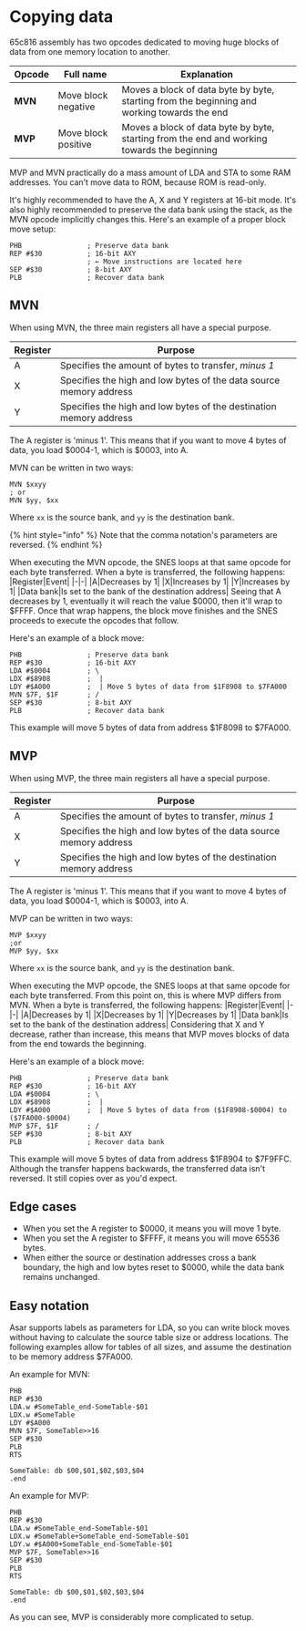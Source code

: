 # Copying data
65c816 assembly has two opcodes dedicated to moving huge blocks of data from one memory location to another.

|Opcode|Full name|Explanation|
|-|-|-|
|**MVN**|Move block negative|Moves a block of data byte by byte, starting from the beginning and working towards the end|
|**MVP**|Move block positive|Moves a block of data byte by byte, starting from the end and working towards the beginning|

MVP and MVN practically do a mass amount of LDA and STA to some RAM addresses. You can’t move data to ROM, because ROM is read-only.

It's highly recommended to have the A, X and Y registers at 16-bit mode. It's also highly recommended to preserve the data bank using the stack, as the MVN opcode implicitly changes this. Here's an example of a proper block move setup:
```
PHB                ; Preserve data bank
REP #$30           ; 16-bit AXY
                   ; ← Move instructions are located here
SEP #$30           ; 8-bit AXY
PLB                ; Recover data bank
```

## MVN
When using MVN, the three main registers all have a special purpose.

|Register|Purpose|
|-|-|
|A|Specifies the amount of bytes to transfer, *minus 1*|
|X|Specifies the high and low bytes of the data source memory address|
|Y|Specifies the high and low bytes of the destination memory address|
The A register is 'minus 1'. This means that if you want to move 4 bytes of data, you load $0004-1, which is $0003, into A.

MVN can be written in two ways: 
```
MVN $xxyy
; or
MVN $yy, $xx
```
Where `xx` is the source bank, and `yy` is the destination bank.

{% hint style="info" %}
Note that the comma notation's parameters are reversed.
{% endhint %}

When executing the MVN opcode, the SNES loops at that same opcode for each byte transferred. When a byte is transferred, the following happens:
|Register|Event|
|-|-|
|A|Decreases by 1|
|X|Increases by 1|
|Y|Increases by 1|
|Data bank|Is set to the bank of the destination address|
Seeing that A decreases by 1, eventually it will reach the value $0000, then it'll wrap to $FFFF. Once that wrap happens, the block move finishes and the SNES proceeds to execute the opcodes that follow.

Here's an example of a block move:
```
PHB                ; Preserve data bank
REP #$30           ; 16-bit AXY
LDA #$0004         ; \
LDX #$8908         ;  |
LDY #$A000         ;  | Move 5 bytes of data from $1F8908 to $7FA000
MVN $7F, $1F       ; /
SEP #$30           ; 8-bit AXY
PLB                ; Recover data bank
```
This example will move 5 bytes of data from address $1F8098 to $7FA000.

## MVP
When using MVP, the three main registers all have a special purpose.

|Register|Purpose|
|-|-|
|A|Specifies the amount of bytes to transfer, *minus 1*|
|X|Specifies the high and low bytes of the data source memory address|
|Y|Specifies the high and low bytes of the destination memory address|
The A register is 'minus 1'. This means that if you want to move 4 bytes of data, you load $0004-1, which is $0003, into A.

MVP can be written in two ways: 
```
MVP $xxyy
;or
MVP $yy, $xx
```
Where `xx` is the source bank, and `yy` is the destination bank.

When executing the MVP opcode, the SNES loops at that same opcode for each byte transferred. From this point on, this is where MVP differs from MVN. When a byte is transferred, the following happens:
|Register|Event|
|-|-|
|A|Decreases by 1|
|X|Decreases by 1|
|Y|Decreases by 1|
|Data bank|Is set to the bank of the destination address|
Considering that X and Y decrease, rather than increase, this means that MVP moves blocks of data from the end towards the beginning.

Here's an example of a block move:
```
PHB                ; Preserve data bank
REP #$30           ; 16-bit AXY
LDA #$0004         ; \
LDX #$8908         ;  |
LDY #$A000         ;  | Move 5 bytes of data from ($1F8908-$0004) to ($7FA000-$0004)
MVP $7F, $1F       ; /
SEP #$30           ; 8-bit AXY
PLB                ; Recover data bank
```
This example will move 5 bytes of data from address $1F8904 to $7F9FFC. Although the transfer happens backwards, the transferred data isn't reversed. It still copies over as you'd expect.

## Edge cases
* When you set the A register to $0000, it means you will move 1 byte.
* When you set the A register to $FFFF, it means you will move 65536 bytes.
* When either the source or destination addresses cross a bank boundary, the high and low bytes reset to $0000, while the data bank remains unchanged.

## Easy notation
Asar supports labels as parameters for LDA, so you can write block moves without having to calculate the source table size or address locations. The following examples allow for tables of all sizes, and assume the destination to be memory address $7FA000.

An example for MVN:
```
PHB
REP #$30
LDA.w #SomeTable_end-SomeTable-$01
LDX.w #SomeTable
LDY #$A000
MVN $7F, SomeTable>>16
SEP #$30
PLB
RTS

SomeTable: db $00,$01,$02,$03,$04
.end
```
An example for MVP:
```
PHB
REP #$30
LDA.w #SomeTable_end-SomeTable-$01
LDX.w #SomeTable+SomeTable_end-SomeTable-$01
LDY.w #$A000+SomeTable_end-SomeTable-$01
MVP $7F, SomeTable>>16
SEP #$30
PLB
RTS

SomeTable: db $00,$01,$02,$03,$04
.end
```
As you can see, MVP is considerably more complicated to setup.